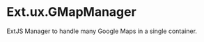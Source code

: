 Ext.ux.GMapManager
==================

ExtJS Manager to handle many Google Maps in a single container.
